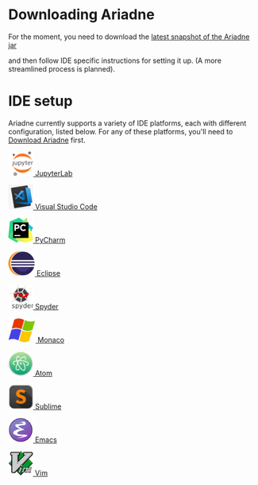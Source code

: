 # Downloading Ariadne

For the moment, you need to download the [latest snapshot of the Ariadne jar](https://wala.github.io/ML/com.ibm.wala.cast.python.ml/target/com.ibm.wala.cast.python.ml-0.0.1-SNAPSHOT.jar)

and then follow IDE specific instructions for setting it up.
(A more streamlined process is planned).

# IDE setup

Ariadne currently supports a variety of IDE platforms, each with different configuration, listed below.  For any of these platforms, you'll need to [Download Ariadne](/ariadne_building#downloading.md) first.

[<img src="/logos/jupyter.png" height="50"/> JupyterLab](/ariadne_jupyterlab)

[<img src="/logos/VisualCode.jpg" height="50"/> Visual Studio Code](/ariadne_vscode)

[<img src="/logos/pycharm.jpeg" height="50"/> PyCharm](/ariadne_pycharm)

[<img src="/logos/eclipse-11-logo-png-transparent.png" height="50"/> Eclipse](/ariadne_eclipse) 

[<img src="/logos/2000px-Spyder_logo.svg.png" height="50"/> Spyder](/ariadne_spyder) 

[<img src="/logos/mslogo.jpg" height="50"/> Monaco](/ariadne_monaco) 

[<img src="/logos/atom-4-logo-png-transparent.png" height="50"/> Atom](/ariadne_atom) 

[<img src="/logos/Apps-Sublime-Text-icon.png" height="50"/> Sublime](/ariadne_sublime)

[<img src="/logos/1024px-EmacsIcon.svg.png" height="50"/> Emacs](/ariadne_emacs)

[<img src="/logos/Vimlogo.svg.png" height="50"/> Vim](/ariadne_vim)

